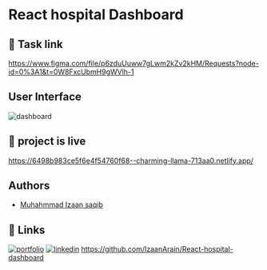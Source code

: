 # React hospital Dashboard

## 🔗 Task link
https://www.figma.com/file/p6zduUuww7gLwm2kZv2kHM/Requests?node-id=0%3A1&t=0W8FxcUbmH9gWVlh-1

## User Interface
![dashboard](https://github.com/IzaanArain/React-hospital-dashboard/assets/102476680/0de5f6d7-5205-44ec-8f11-d66c684cae0a)

## 🔗 project is live 
https://6498b983ce5f6e4f54760f68--charming-llama-713aa0.netlify.app/

## Authors
- [Muhahmmad Izaan saqib](https://github.com/IzaanArain)

## 🔗 Links
[![portfolio](https://img.shields.io/badge/my_portfolio-000?style=for-the-badge&logo=ko-fi&logoColor=white)](https://github.com/IzaanArain)
[![linkedin](https://img.shields.io/badge/linkedin-0A66C2?style=for-the-badge&logo=linkedin&logoColor=white)](https://www.linkedin.com/in/izaan-saquib/)
https://github.com/IzaanArain/React-hospital-dashboard
